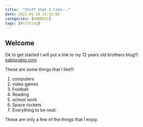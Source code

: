 ```yaml
---
title:  "Stuff that I like..."
date: 2021-01-28 21:15:00
categories: [HOBBIES]
tags: [Writting]
---
```


## Welcome
Ok to get started I will put a link to my 12 years old brothers blog!!!
[pablorubio.com](https://pablorubio.com/)

These are some things that I like!!!

1. computers
2. video games
3. Football
4. Reading
5. school work
6. Space rockets
7. Everything to be neat.

These are only a few of the things that I enjoy.
